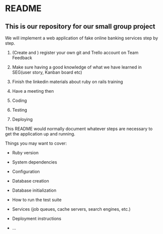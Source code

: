 # README
## This is our repository for our small group project

We will implement a web application of fake online banking services step by step.

1. (Create and ) register your own git and Trello account on Team Feedback 
2. Make sure having a good knowledge of what we have learned in SEG(user story, Kanban board etc)

3. Finish the linkedin materials about ruby on rails training

4. Have a meeting then
5. Coding
6. Testing
7. Deploying


This README would normally document whatever steps are necessary to get the
application up and running.

Things you may want to cover:

* Ruby version

* System dependencies

* Configuration

* Database creation

* Database initialization

* How to run the test suite

* Services (job queues, cache servers, search engines, etc.)

* Deployment instructions

* ...
